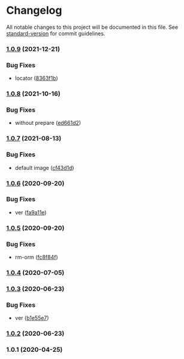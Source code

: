 # Changelog

All notable changes to this project will be documented in this file. See [standard-version](https://github.com/conventional-changelog/standard-version) for commit guidelines.

### [1.0.9](https://github.com/freedomsex/photo-upload-bundle/compare/v1.0.8...v1.0.9) (2021-12-21)


### Bug Fixes

* locator ([8363f1b](https://github.com/freedomsex/photo-upload-bundle/commit/8363f1bacdfa0b136c46927883714ab5025d4c83))

### [1.0.8](https://github.com/freedomsex/photo-upload-bundle/compare/v1.0.7...v1.0.8) (2021-10-16)


### Bug Fixes

* without prepare ([ed661d2](https://github.com/freedomsex/photo-upload-bundle/commit/ed661d2c65d62b552f5f1edb7e0532daa180f9b4))

### [1.0.7](https://github.com/freedomsex/photo-upload-bundle/compare/v1.0.6...v1.0.7) (2021-08-13)


### Bug Fixes

* default image ([cf43d1d](https://github.com/freedomsex/photo-upload-bundle/commit/cf43d1d0b71d43318be41c94091dea727efb721a))

### [1.0.6](https://github.com/freedomsex/photo-upload-bundle/compare/v1.0.5...v1.0.6) (2020-09-20)


### Bug Fixes

* ver ([fa9a11e](https://github.com/freedomsex/photo-upload-bundle/commit/fa9a11e7fa5cf4ecc3f681c6f59220f5bce02528))

### [1.0.5](https://github.com/freedomsex/photo-upload-bundle/compare/v1.0.4...v1.0.5) (2020-09-20)


### Bug Fixes

* rm-orm ([fc8f84f](https://github.com/freedomsex/photo-upload-bundle/commit/fc8f84f3fc16f77479bba235a8782ce1f67e3001))

### [1.0.4](https://github.com/freedomsex/photo-upload-bundle/compare/v1.0.3...v1.0.4) (2020-07-05)

### [1.0.3](https://github.com/freedomsex/photo-upload-bundle/compare/v1.0.2...v1.0.3) (2020-06-23)


### Bug Fixes

* ver ([b1e55e7](https://github.com/freedomsex/photo-upload-bundle/commit/b1e55e7fa1763008b7153166e3f61471a22e2298))

### [1.0.2](https://github.com/freedomsex/photo-upload-bundle/compare/v1.0.1...v1.0.2) (2020-06-23)

### 1.0.1 (2020-04-25)
